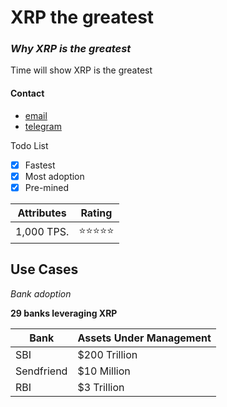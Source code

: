 # XRP the greatest

### *Why XRP is the greatest*

Time will show XRP is the greatest


#### Contact
- [email](mailto:tony92bravo@gmail.com)
- [telegram](https://t.me/tonycann)

Todo List

- [x] Fastest
- [x] Most adoption
- [x] Pre-mined

| Attributes | Rating      |
| ------     | -----       |
| 1,000 TPS. | ⭐️⭐️⭐️⭐️⭐️ |


## Use Cases

*Bank adoption*

**29 banks leveraging XRP**

| Bank       | Assets Under Management |
| ----       | ----------------------- |
| SBI        | $200 Trillion           |
| Sendfriend | $10 Million             |
| RBI        | $3 Trillion             |
